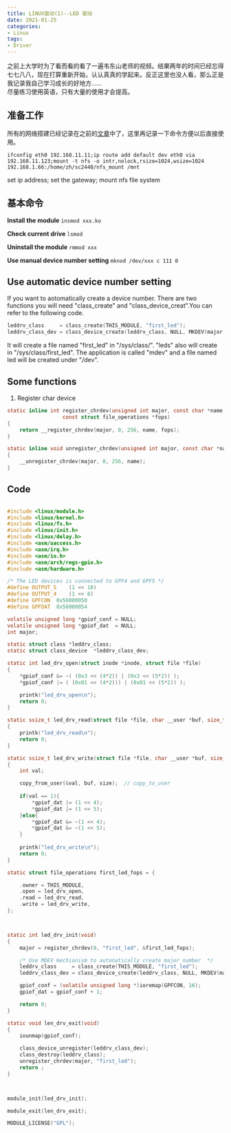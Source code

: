 ```yaml
---
title: LINUX驱动(1)--LED 驱动
date: 2021-01-25
categories:
- Linux
tags:
- Driver
---
```


之前上大学时为了看而看的看了一遍韦东山老师的视频。结果两年的时间已经忘得七七八八，现在打算重新开始，认认真真的学起来。反正这里也没人看，那么正是我记录我自己学习成长的好地方……  
尽量练习使用英语，只有大量的使用才会提高。

## 准备工作

所有的网络搭建已经记录在之前的[文章](https://megahertz66.github.io/software-configuration/2021/01/08/%E8%99%9A%E6%8B%9F%E6%9C%BA%E7%BD%91%E7%BB%9C%E8%AE%BE%E7%BD%AE/)中了，这里再记录一下命令方便以后直接使用。

`ifconfig eth0 192.168.11.11;ip route add default dev eth0 via 192.168.11.123;mount -t nfs -o intr,nolock,rsize=1024,wsize=1024 192.168.1.66:/home/zh/sc2440/nfs_mount /mnt`

set ip address; set the gateway; mount nfs file system

## 基本命令

**Install the module**
`insmod xxx.ko` 

**Check current drive**
`lsmod`

**Uninstall the module**
`rmmod xxx`

**Use manual device number setting**
`mknod /dev/xxx c 111 0`


## Use automatic device number setting

If you want to aotomatically create a device number. There are two functions you will need "class_create" and "class_device_creat".You can refer to the following code.
```c
leddrv_class	 = class_create(THIS_MODULE, "first_led");
leddrv_class_dev = class_device_create(leddrv_class, NULL, MKDEV(major, 0), NULL, "leds"); 
```
It will create a file named "first_led" in "/sys/class/". "leds" also will create in "/sys/class/first_led".
The application is called "mdev" and a file named led will be created under "/dev".

## Some functions

1. Register char device
```c
static inline int register_chrdev(unsigned int major, const char *name,
				  const struct file_operations *fops)
{
	return __register_chrdev(major, 0, 256, name, fops);
}

static inline void unregister_chrdev(unsigned int major, const char *name)
{
	__unregister_chrdev(major, 0, 256, name);
}

```



## Code

```c

#include <linux/module.h>
#include <linux/kernel.h>
#include <linux/fs.h>
#include <linux/init.h>
#include <linux/delay.h>
#include <asm/uaccess.h>
#include <asm/irq.h>
#include <asm/io.h>
#include <asm/arch/regs-gpio.h>
#include <asm/hardware.h>

/* The LED devices is connected to GPF4 and GPF5 */
#define OUTPUT_5	(1 << 10)
#define OUTPUT_4	(1 << 8) 
#define GPFCON  0x56000050
#define GPFDAT 	0x56000054

volatile unsigned long *gpiof_conf = NULL;
volatile unsigned long *gpiof_dat  = NULL;
int major;

static struct class *leddrv_class;
static struct class_device	*leddrv_class_dev;

static int led_drv_open(struct inode *inode, struct file *file)
{
	*gpiof_conf &= ~( (0x3 << (4*2)) | (0x3 << (5*2)) );
	*gpiof_conf |= ( (0x01 << (4*2))) | (0x01 << (5*2)) );

	printk("led_drv_open\n");
	return 0;
}

static ssize_t led_drv_read(struct file *file, char __user *buf, size_t size, loff_t *ppos)
{
	printk("led_drv_read\n");
	return 0;
}

static ssize_t led_drv_write(struct file *file, char __user *buf, size_t size, loff_t *ppos)
{
	int val; 

	copy_from_user(&val, buf, size);  // copy_to_user
	
	if(val == 1){
		*gpiof_dat |= (1 << 4);
		*gpiof_dat |= (1 << 5);
	}else{
		*gpiof_dat &= ~(1 << 4);
		*gpiof_dat &= ~(1 << 5);
	}
	
	printk("led_drv_write\n");
	return 0;
}

static struct file_operations first_led_fops = {

	.owner = THIS_MODULE,
	.open = led_drv_open,
	.read = led_drv_read,
	.write = led_drv_write,
};



static int led_drv_init(void)
{
	major = register_chrdev(0, "first_led", &first_led_fops);

	/* Use MDEV mechianism to autonatically create major number	 */
	leddrv_class	 = class_create(THIS_MODULE, "first_led");
	leddrv_class_dev = class_device_create(leddrv_class, NULL, MKDEV(major, 0), NULL, "leds"); // The "leds" is "xxx" in "/dev/xxx" 

	gpiof_conf = (volatile unsigned long *)ioremap(GPFCON, 16);
	gpiof_dat = gpiof_conf + 1;

	return 0;
}

static void len_drv_exit(void)
{
	iounmap(gpiof_conf);

	class_device_unregister(leddrv_class_dev);
	class_destroy(leddrv_class);
	unregister_chrdev(major, "first_led");
	return ;
}



module_init(led_drv_init);

module_exit(len_drv_exit);

MODULE_LICENSE("GPL");

```
